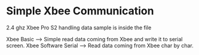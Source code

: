 # Simple Xbee Communication

2.4 ghz Xbee Pro S2 handling data sample is inside the file 

Xbee Basic --> Simple read data coming from Xbee and write it to serial screen.
Xbee Software Serial --> Read data coming from Xbee char by char.
